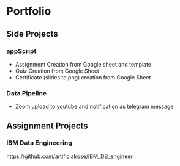# Portfolio

## Side Projects 

 ### appScript
 - Assignment Creation from Google sheet and template
 - Quiz Creation from Google Sheet
 - Certificate (slides to png) creation from Google Sheet

### Data Pipeline 
- Zoom upload to youtube and notification as telegram message

## Assignment Projects 

### IBM Data Engineering 
https://github.com/artificialrose/IBM_DB_engineer



